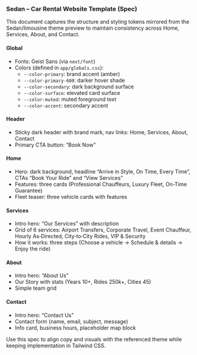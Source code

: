 ### Sedan – Car Rental Website Template (Spec)

This document captures the structure and styling tokens mirrored from the Sedan/limousine theme preview to maintain consistency across Home, Services, About, and Contact.

#### Global

- Fonts: Geist Sans (via `next/font`)
- Colors (defined in `app/globals.css`):
  - `--color-primary`: brand accent (amber)
  - `--color-primary-600`: darker hover shade
  - `--color-secondary`: dark background surface
  - `--color-surface`: elevated card surface
  - `--color-muted`: muted foreground text
  - `--color-accent`: secondary accent

#### Header

- Sticky dark header with brand mark, nav links: Home, Services, About, Contact
- Primary CTA button: “Book Now”

#### Home

- Hero: dark background, headline “Arrive in Style, On Time, Every Time”, CTAs “Book Your Ride” and “View Services”
- Features: three cards (Professional Chauffeurs, Luxury Fleet, On-Time Guarantee)
- Fleet teaser: three vehicle cards with features

#### Services

- Intro hero: “Our Services” with description
- Grid of 6 services: Airport Transfers, Corporate Travel, Event Chauffeur, Hourly As‑Directed, City‑to‑City Rides, VIP & Security
- How it works: three steps (Choose a vehicle → Schedule & details → Enjoy the ride)

#### About

- Intro hero: “About Us”
- Our Story with stats (Years 10+, Rides 250k+, Cities 45)
- Simple team grid

#### Contact

- Intro hero: “Contact Us”
- Contact form (name, email, subject, message)
- Info card, business hours, placeholder map block

Use this spec to align copy and visuals with the referenced theme while keeping implementation in Tailwind CSS.


